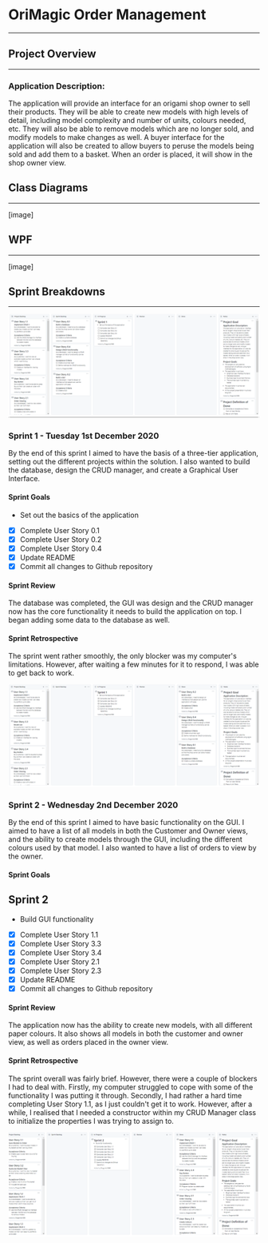 # OriMagic Order Management
---
## Project Overview 
---
### Application Description:
The application will provide an interface for an origami shop owner to sell their products. They will be able to create new models with high levels of detail, including model complexity and number of units, colours needed, etc. They will also be able to remove models which are no longer sold, and modify models to make changes as well. A buyer interface for the application will also be created to allow buyers to peruse the models being sold and add them to a basket. When an order is placed, it will show in the shop owner view.

## Class Diagrams
---
[image]

## WPF
---
[image]

## Sprint Breakdowns
---
![image](https://github.com/Dragonkid1996/OriMagicOrderManagement/blob/main/ProjectImages/ProjectBoard.PNG)



### Sprint 1 - Tuesday 1st December 2020

By the end of this sprint I aimed to have the basis of a three-tier application, setting out the different projects within the solution. I also wanted to build the database, design the CRUD manager, and create a Graphical User Interface.

#### Sprint Goals

* Set out the basics of the application
- [x] Complete User Story 0.1
- [x] Complete User Story 0.2
- [x] Complete User Story 0.4
- [x] Update README
- [x] Commit all changes to Github repository

#### Sprint Review

The database was completed, the GUI was design and the CRUD manager now has the core functionality it needs to build the application on top. I began adding some data to the database as well.

#### Sprint Retrospective

The sprint went rather smoothly, the only blocker was my computer's limitations. However, after waiting a few minutes for it to respond, I was able to get back to work.

![image](https://github.com/Dragonkid1996/OriMagicOrderManagement/blob/main/ProjectImages/ProjectBoardSprint1.PNG)



### Sprint 2 - Wednesday 2nd December 2020

By the end of this sprint I aimed to have basic functionality on the GUI. I aimed to have a list of all models in both the Customer and Owner views, and the ability to create models through the GUI, including the different colours used by that model. I also wanted to have a list of orders to view by the owner.

#### Sprint Goals

## Sprint 2
* Build GUI functionality
- [x] Complete User Story 1.1
- [x] Complete User Story 3.3
- [x] Complete User Story 3.4
- [x] Complete User Story 2.1
- [x] Complete User Story 2.3
- [x] Update README
- [x] Commit all changes to Github repository

#### Sprint Review

The application now has the ability to create new models, with all different paper colours. It also shows all models in both the customer and owner view, as well as orders placed in the owner view.

#### Sprint Retrospective

The sprint overall was fairly brief. However, there were a couple of blockers I had to deal with. Firstly, my computer struggled to cope with some of the functionality I was putting it through. Secondly, I had rather a hard time completing User Story 1.1, as I just couldn't get it to work. However, after a while, I realised that I needed a constructor within my CRUD Manager class to initialize the properties I was trying to assign to.

![image](https://github.com/Dragonkid1996/OriMagicOrderManagement/blob/main/ProjectImages/ProjectBoardSprint2.PNG)